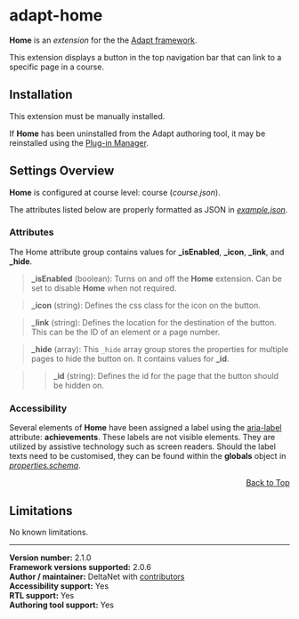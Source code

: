 # adapt-home

**Home** is an *extension* for the the [Adapt framework](https://github.com/adaptlearning/adapt_framework).   

This extension displays a button in the top navigation bar that can link to a specific page in a course.

## Installation

This extension must be manually installed.  

If **Home** has been uninstalled from the Adapt authoring tool, it may be reinstalled using the [Plug-in Manager](https://github.com/adaptlearning/adapt_authoring/wiki/Plugin-Manager).  

## Settings Overview

**Home** is configured at course level: course (*course.json*).  

The attributes listed below are properly formatted as JSON in [*example.json*](https://github.com/deltanet/adapt-home/blob/master/example.json).

### Attributes

The Home attribute group contains values for **_isEnabled**, **_icon**, **_link**, and **_hide**.

>**_isEnabled** (boolean):  Turns on and off the **Home** extension. Can be set to disable **Home** when not required.

>**_icon** (string):  Defines the css class for the icon on the button.  

>**_link** (string):  Defines the location for the destination of the button. This can be the ID of an element or a page number.  

>**_hide** (array):  This `_hide` array group stores the properties for multiple pages to hide the button on. It contains values for **_id**.  

>>**_id** (string):  Defines the id for the page that the button should be hidden on.  

### Accessibility
Several elements of **Home** have been assigned a label using the [aria-label](https://github.com/adaptlearning/adapt_framework/wiki/Aria-Labels) attribute: **achievements**. These labels are not visible elements. They are utilized by assistive technology such as screen readers. Should the label texts need to be customised, they can be found within the **globals** object in [*properties.schema*](https://github.com/deltanet/adapt-achievements/blob/master/properties.schema).   
<div float align=right><a href="#top">Back to Top</a></div> 

## Limitations
 
No known limitations. 

----------------------------
**Version number:**  2.1.0   
**Framework versions supported:**  2.0.6    
**Author / maintainer:** DeltaNet with [contributors](https://github.com/deltanet/adapt-home/graphs/contributors)     
**Accessibility support:** Yes  
**RTL support:** Yes     
**Authoring tool support:** Yes
